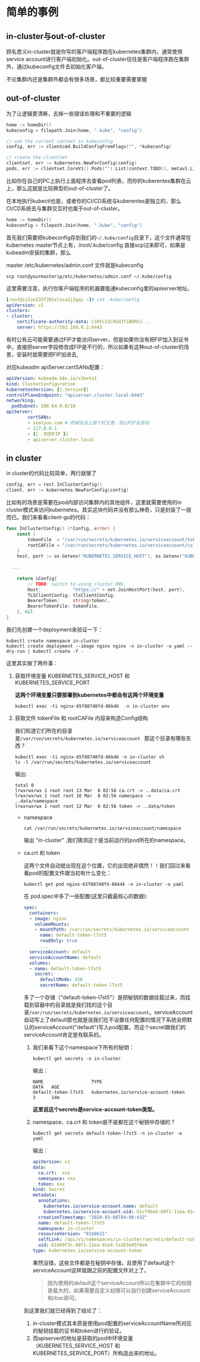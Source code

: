 # 简单的事例

## in-cluster与out-of-cluster
顾名思义in-cluster就是你写的客户端程序跑在kubernetes集群内，通常使用service account进行客户端初始化。out-of-cluster往往是客户端程序跑在集群外，通过kubeconfig文件去初始化客户端。

不论集群内还是集群外都会有很多场景，都比较重要需要掌握

## out-of-cluster

为了让逻辑更清晰，去掉一些错误处理和不重要的逻辑
```go
home := homeDir()
kubeconfig = filepath.Join(home, ".kube", "config")

// use the current context in kubeconfig
config, err := clientcmd.BuildConfigFromFlags("", *kubeconfig)

// create the clientset
clientset, err := kubernetes.NewForConfig(config)
pods, err := clientset.CoreV1().Pods("").List(context.TODO(), metav1.ListOptions{})
```

比如你在自己的PC上执行上面程序去查看pod列表，而你的kuberentes集群在云上，那么这就是比较典型的out-of-cluster了。 

在本地执行kubectl也是，或者你的CI/CD系统与kuberentes是独立的，那么CI/CD系统去与集群交互时也属于out-of-cluster。

```go
home := homeDir()
kubeconfig = filepath.Join(home, ".kube", "config")
```
首先我们需要把kubeconfig存到我们的`~/.kube/config`目录下，这个文件通常在kubernetes master节点上有，/root/.kube/config 直接scp过来即可，如果是kubeadm安装的集群，那么

master /etc/kubernetes/admin.conf 文件就是kubeconfig

`scp root@yourmasterip/etc/kubernetes/admin.conf ~/.kube/config`

这里需要注意，执行你客户端程序的机器要能通kubeconfig里的apiserver地址。

```yaml
[root@iz2ze233f281xlssa2j2gqz ~]# cat .kube/config 
apiVersion: v1
clusters:
- cluster:
    certificate-authority-data: LS0tLS1CRUdJTiBDRVJ...
    server: https://192.168.0.2:6443
```
有时公有云可能需要通过FIP才能访问server，但是如果你没有把FIP加入到证书中，直接把server字段修改成FIP是不行的，所以如果有这种out-of-cluster的场景，安装时就需要把FIP加进去,

对应kubeadm apiServer.certSANs配置：
```yaml
apiVersion: kubeadm.k8s.io/v1beta1
kind: ClusterConfiguration
kubernetesVersion: {{.Version}}
controlPlaneEndpoint: "apiserver.cluster.local:6443"
networking:
  podSubnet: 100.64.0.0/10
apiServer:
        certSANs:
        - sealyun.com # 把域名加上是个好主意，防止FIP会变动
        - 127.0.0.1
        - {{ .你的FIP }}
        - apiserver.cluster.local
```

## in cluster

in cluster的代码比较简单，两行就够了

```go
config, err = rest.InClusterConfig()
client, err := kubernetes.NewForConfig(config)
```

比如有的场景是需要在pod内部访问集群内的其他组件，这里就需要使用的in cluster模式来访问kubernetes。其实这块代码并没有那么神奇，只是封装了一层而已。我们来看看client-go的代码：

```go
func InClusterConfig() (*Config, error) {
	const (
		tokenFile  = "/var/run/secrets/kubernetes.io/serviceaccount/token"
		rootCAFile = "/var/run/secrets/kubernetes.io/serviceaccount/ca.crt"
	)
	host, port := os.Getenv("KUBERNETES_SERVICE_HOST"), os.Getenv("KUBERNETES_SERVICE_PORT")
	
  ...
  
	return &Config{
		// TODO: switch to using cluster DNS.
		Host:            "https://" + net.JoinHostPort(host, port),
		TLSClientConfig: tlsClientConfig,
		BearerToken:     string(token),
		BearerTokenFile: tokenFile,
	}, nil
}

```

我们先创建一个deployment来验证一下：

```shell
kubectl create namespace in-cluster
kubectl create deployment --image nginx nginx -n in-cluster -o yaml --dry-run | kubectl create -f -
```

这里其实做了两件事：

1. 获取环境变量 KUBERNETES_SERVICE_HOST 和 KUBERNETES_SERVICE_PORT

   **这两个环境变量只要部署到kubernetes中都会有这两个环境变量**

   

   ```shell
   kubectl exec -ti nginx-65f88748fd-86k4k  -n in-cluster env 
   ```

   

2. 获取文件 tokenFile 和 rootCAFile 内容来构造Config结构

     我们知道它们所在的目录是`/var/run/secrets/kubernetes.io/serviceaccount ` 那这个目录有哪些东西？

     ```shell
   kubectl exec -ti nginx-65f88748fd-86k4k -n in-cluster sh 
   ls -l /var/run/secrets/kubernetes.io/serviceaccount
     ```

   输出:

   ```
   total 0
   lrwxrwxrwx 1 root root 13 Mar  8 02:56 ca.crt -> ..data/ca.crt
   lrwxrwxrwx 1 root root 16 Mar  8 02:56 namespace -> ..data/namespace
   lrwxrwxrwx 1 root root 12 Mar  8 02:56 token -> ..data/token
   ```

   - namespace

     ```shell
     cat /var/run/secrets/kubernetes.io/serviceaccount/namespace
     ```

     输出 "in-cluster" ,我们猜测这个是当前运行的pod所在的namespace。

   - ca.crt 和 token

     这两个文件自动就出现在这个位置，它的出现绝非偶然！！我们回过来看看pod的配置文件跟当初有什么变化：

     ```shell
     kubectl get pod nginx-65f88748fd-86k4k -n in-cluster -o yaml
     ```

     在 pod.spec中多了一些配置(这里只截最核心的数据): 

     ```yaml
     spec:
       containers:
       - image: nginx
         volumeMounts:
         - mountPath: /var/run/secrets/kubernetes.io/serviceaccount
           name: default-token-l7st5
           readOnly: true
           ...
       serviceAccount: default
       serviceAccountName: default
       volumes:
       - name: default-token-l7st5
         secret:
           defaultMode: 420
           secretName: default-token-l7st5
     ```

     多了一个存储（"default-token-l7st5"）是把秘钥的数据挂载过来，而挂载到容器中的目录就是我们找的这个目录`/var/run/secrets/kubernetes.io/serviceaccount`。serviceAccount自动写上了default那也就是说我们在不设置任何配置的情况下系统会把默认的serviceAccount("default")写入pod配置。而这个secret跟我们的serviceAccount肯定是有联系的。

     1. 我们来看下这个namespace下所有的秘钥：

        ```shell
        kubectl get secrets -n in-cluster
        ```

        输出：

        ```
        NAME                  TYPE                                  DATA   AGE
        default-token-l7st5   kubernetes.io/service-account-token   3      14m
        ```

        **这里说这个secrets是service-account-token类型。**

     2. namespace、ca.crt 和 token是不是都在这个秘钥中存储的？

        ```shell
        kubectl get secrets default-token-l7st5 -n in-cluster -o yaml
        ```

        输出：

        ```yaml
        apiVersion: v1
        data:
          ca.crt:  xxx
          namespace: xxx
          token: xxx
        kind: Secret
        metadata:
          annotations:
            kubernetes.io/service-account.name: default
            kubernetes.io/service-account.uid: 61cf9beb-60f1-11ea-91e4-fa163e45f0e4
          creationTimestamp: "2020-03-08T04:00:43Z"
          name: default-token-l7st5
          namespace: in-cluster
          resourceVersion: "8168621"
          selfLink: /api/v1/namespaces/in-cluster/secrets/default-token-l7st5
          uid: 61d69f3c-60f1-11ea-91e4-fa163e45f0e4
        type: kubernetes.io/service-account-token
        ```

        果然没错，这些文件都是在秘钥中存储，且使用了default这个serviceAccount这样就跟之前的配置文件对上了。

        >  因为使用的default这个serviceAccount所以在集群中它的权限是最大的，如果需要自定义权限可以自行创建serviceAccount和rbac即可。

     到这里我们就已经得到了结论了：

     1. in-cluster模式其本质是使用pod配置的serviceAccountName所对应的秘钥挂载的证书和token进行的验证。
     2. 而apiserver的地址是获取的pod中环境变量（KUBERNETES_SERVICE_HOST 和 KUBERNETES_SERVICE_PORT）所构造出来的地址。